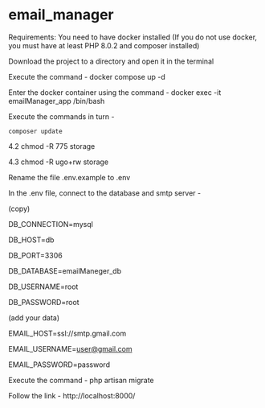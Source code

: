 # email_manager

Requirements: You need to have docker installed (If you do not use docker, you must have at least PHP 8.0.2 and composer installed)

Download the project to a directory and open it in the terminal

Execute the command - docker compose up -d

Enter the docker container using the command - docker exec -it emailManager_app /bin/bash

Execute the commands in turn -

<code>composer update</code>

4.2 chmod -R 775 storage

4.3 chmod -R ugo+rw storage

Rename the file .env.example to .env

In the .env file, connect to the database and smtp server -

(copy)

DB_CONNECTION=mysql

DB_HOST=db

DB_PORT=3306

DB_DATABASE=emailManeger_db

DB_USERNAME=root

DB_PASSWORD=root

(add your data)

EMAIL_HOST=ssl://smtp.gmail.com

EMAIL_USERNAME=user@gmail.com

EMAIL_PASSWORD=password

Execute the command - php artisan migrate

Follow the link - http://localhost:8000/
